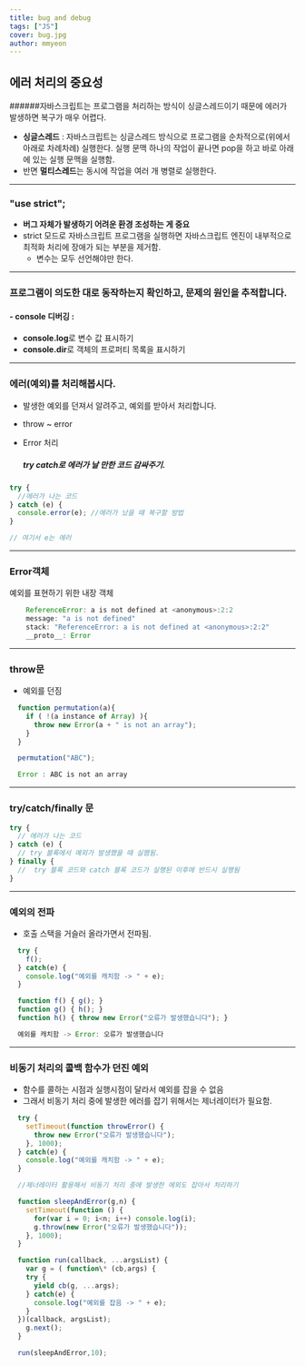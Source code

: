 ```yaml
---
title: bug and debug
tags: ["JS"]
cover: bug.jpg
author: mmyeon
---
```


## 에러 처리의 중요성

######자바스크립트는 프로그램을 처리하는 방식이 싱글스레드이기 때문에 에러가 발생하면 복구가 매우 어렵다.

- **싱글스레드** : 자바스크립트는 싱글스레드 방식으로 프로그램을 순차적으로(위에서 아래로 차례차례) 실행한다. 실행 문맥 하나의 작업이 끝나면 pop을 하고 바로 아래에 있는 실행 문맥을 실행함.
- 반면 **멀티스레드**는 동시에 작업을 여러 개 병렬로 실행한다.

---

### "use strict";

- **버그 자체가 발생하기 어려운 환경 조성하는 게 중요**
- strict 모드로 자바스크립트 프로그램을 실행하면 자바스크립트 엔진이 내부적으로 최적화 처리에 장애가 되는 부분을 제거함.
  - 변수는 모두 선언해야만 한다.

---

### 프로그램이 의도한 대로 동작하는지 확인하고, 문제의 원인을 추적합니다.

#### - console 디버깅 :

- **console.log**로 변수 값 표시하기
- **console.dir**로 객체의 프로퍼티 목록을 표시하기

---

### 에러(예외)를 처리해봅시다.

- 발생한 예외를 던져서 알려주고, 예외를 받아서 처리합니다.
- throw ~ error
- Error 처리

  ##### try catch로 에러가 날 만한 코드 감싸주기.

```js
try {
  //에러가 나는 코드
} catch (e) {
  console.error(e); //에러가 났을 때 복구할 방법
}

// 여기서 e는 에러
```

---

### Error객체

예외를 표현하기 위한 내장 객체

```js
    ReferenceError: a is not defined at <anonymous>:2:2
    message: "a is not defined"
    stack: "ReferenceError: a is not defined at <anonymous>:2:2"
    __proto__: Error
```

---

### throw문

- 예외를 던짐

```js
  function permutation(a){
    if ( !(a instance of Array) ){
      throw new Error(a + " is not an array");
    }
  }

  permutation("ABC");

  Error : ABC is not an array
```

---

### try/catch/finally 문

```js
try {
  // 에러가 나는 코드
} catch (e) {
  // try 블록에서 예외가 발생했을 때 실햄됨.
} finally {
  //  try 블록 코드와 catch 블록 코드가 실행된 이후에 반드시 실행됨
}
```

---

### 예외의 전파

- 호출 스택을 거슬러 올라가면서 전파됨.

```js
  try {
    f();
  } catch(e) {
    console.log("예외를 캐치함 -> " + e);
  }

  function f() { g(); }
  function g() { h(); }
  function h() { throw new Error("오류가 발생했습니다"); }

  예외를 캐치함 -> Error: 오류가 발생했습니다
```

---

### 비동기 처리의 콜백 함수가 던진 예외

- 함수를 콜하는 시점과 실행시점이 달라서 예외를 잡을 수 없음
- 그래서 비동기 처리 중에 발생한 에러를 잡기 위해서는 제너레이터가 필요함.

```js
  try {
    setTimeout(function throwError() {
      throw new Error("오류가 발생했습니다");
    }, 1000);
  } catch(e) {
    console.log("예외를 캐치함 -> " + e);
  }

  //제너레이터 활용해서 비동기 처리 중에 발생한 에외도 잡아서 처리하기

  function sleepAndError(g,n) {
    setTimeout(function () {
      for(var i = 0; i<n; i++) console.log(i);
      g.throw(new Error("오류가 발생했습니다"));
    }, 1000);
  }

  function run(callback, ...argsList) {
    var g = ( function\* (cb,args) {
    try {
      yield cb(g, ...args);
    } catch(e) {
      console.log("예외를 잡음 -> " + e);
    }
  })(callback, argsList);
    g.next();
  }

  run(sleepAndError,10);
```
